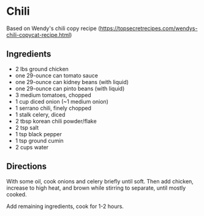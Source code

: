 # Chili
Based on Wendy's chili copy recipe (https://topsecretrecipes.com/wendys-chili-copycat-recipe.html)

## Ingredients
- 2 lbs ground chicken
- one 29-ounce can tomato sauce
- one 29-ounce can kidney beans (with liquid)
- one 29-ounce can pinto beans (with liquid)
- 3 medium tomatoes, chopped
- 1 cup diced onion (~1 medium onion)
- 1 serrano chili, finely chopped
- 1 stalk celery, diced
- 2 tbsp korean chili powder/flake
- 2 tsp salt
- 1 tsp black pepper
- 1 tsp ground cumin
- 2 cups water





## Directions
With some oil, cook onions and celery briefly until soft. Then add chicken, increase to high heat, and brown while stirring to separate, until mostly cooked. 

Add remaining ingredients, cook for 1-2 hours.

